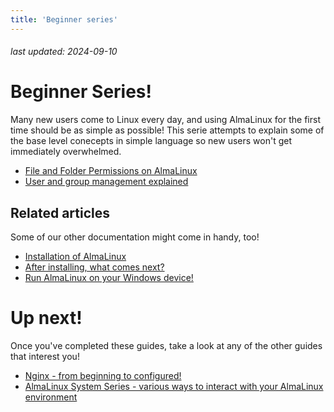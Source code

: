 ```yaml
---
title: 'Beginner series'
---
```

###### last updated: 2024-09-10

# Beginner Series!

Many new users come to Linux every day, and using AlmaLinux for the first time should be as simple as possible! This serie attempts to explain some of the base level conecepts in simple language so new users won't get immediately overwhelmed. 

- [File and Folder Permissions on AlmaLinux](/beginners/file-and-folder-permissions/) 
- [User and group management explained](/beginners/users-and-groups/)

## Related articles

Some of our other documentation might come in handy, too! 

- [Installation of AlmaLinux](/documentation/installation-guide/)
- [After installing, what comes next?](/documentation/after-installation-guide/)
- [Run AlmaLinux on your Windows device!](/documentation/wsl/)

# Up next!

Once you've completed these guides, take a look at any of the other guides that interest you!

- [Nginx - from beginning to configured!](/series/nginx/)
- [AlmaLinux System Series - various ways to interact with your AlmaLinux environment](/series/system/)